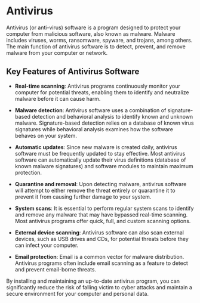 # Antivirus

Antivirus (or anti-virus) software is a program designed to protect your computer from malicious software, also known as malware. Malware includes viruses, worms, ransomware, spyware, and trojans, among others. The main function of antivirus software is to detect, prevent, and remove malware from your computer or network.

## Key Features of Antivirus Software

* **Real-time scanning**: Antivirus programs continuously monitor your computer for potential threats, enabling them to identify and neutralize malware before it can cause harm.

* **Malware detection**: Antivirus software uses a combination of signature-based detection and behavioral analysis to identify known and unknown malware. Signature-based detection relies on a database of known virus signatures while behavioral analysis examines how the software behaves on your system.

* **Automatic updates**: Since new malware is created daily, antivirus software must be frequently updated to stay effective. Most antivirus software can automatically update their virus definitions (database of known malware signatures) and software modules to maintain maximum protection.

* **Quarantine and removal**: Upon detecting malware, antivirus software will attempt to either remove the threat entirely or quarantine it to prevent it from causing further damage to your system.

* **System scans**: It is essential to perform regular system scans to identify and remove any malware that may have bypassed real-time scanning. Most antivirus programs offer quick, full, and custom scanning options.

* **External device scanning**: Antivirus software can also scan external devices, such as USB drives and CDs, for potential threats before they can infect your computer.

* **Email protection**: Email is a common vector for malware distribution. Antivirus programs often include email scanning as a feature to detect and prevent email-borne threats.

By installing and maintaining an up-to-date antivirus program, you can significantly reduce the risk of falling victim to cyber attacks and maintain a secure environment for your computer and personal data.